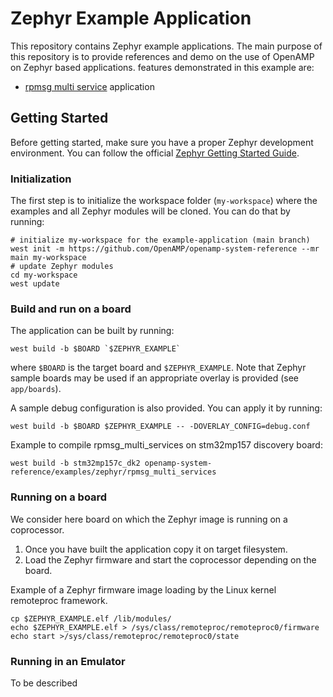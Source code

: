 # Zephyr Example Application

This repository contains Zephyr example applications. The main purpose of this
repository is to provide references and demo on the use of OpenAMP on Zephyr based applications. features demonstrated in this example are:

- [rpmsg multi service][rms_app] application


[rms_app]: #rpmsg_multi_services/README.md

## Getting Started

Before getting started, make sure you have a proper Zephyr development
environment. You can follow the official
[Zephyr Getting Started Guide](https://docs.zephyrproject.org/latest/getting_started/index.html).

### Initialization

The first step is to initialize the workspace folder (``my-workspace``) where
the examples and all Zephyr modules will be cloned. You can do
that by running:

```shell
# initialize my-workspace for the example-application (main branch)
west init -m https://github.com/OpenAMP/openamp-system-reference --mr main my-workspace
# update Zephyr modules
cd my-workspace
west update
```

### Build and run on a board

The application can be built by running:

```shell
west build -b $BOARD `$ZEPHYR_EXAMPLE`
```

where `$BOARD` is the target board and `$ZEPHYR_EXAMPLE`.
Note that Zephyr sample boards may be used if an appropriate overlay is provided (see `app/boards`).

A sample debug configuration is also provided. You can apply it by running:

```shell
west build -b $BOARD $ZEPHYR_EXAMPLE -- -DOVERLAY_CONFIG=debug.conf
```

Example to compile rpmsg_multi_services on stm32mp157 discovery board:

```shell
west build -b stm32mp157c_dk2 openamp-system-reference/examples/zephyr/rpmsg_multi_services
```

### Running on a board

We consider here board on which the Zephyr image is running on a coprocessor.

1) Once you have built the application copy it on target filesystem.
2) Load the Zephyr firmware and start the coprocessor depending on the board.

Example of a Zephyr firmware image loading by the Linux kernel remoteproc framework.

```shell
cp $ZEPHYR_EXAMPLE.elf /lib/modules/
echo $ZEPHYR_EXAMPLE.elf > /sys/class/remoteproc/remoteproc0/firmware
echo start >/sys/class/remoteproc/remoteproc0/state
```

### Running in an Emulator

To be described